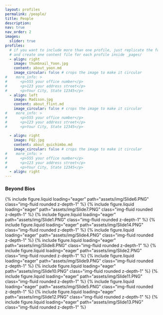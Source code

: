 ```yaml
---
layout: profiles
permalink: /people/
title: People
description: 
nav: true
nav_order: 2
images:
  slider: true
profiles:
  # if you want to include more than one profile, just replicate the following block
  # and create one content file for each profile inside _pages/
  - align: right
    image: thumbnail_Yoon.jpg
    content: about_yoon.md
    image_circular: false # crops the image to make it circular
#    more_info: >
#      <p>555 your office number</p>
#      <p>123 your address street</p>
#      <p>Your City, State 12345</p>
  - align: left
    image: Madison.jpg
    content: about_flint.md
    image_circular: false # crops the image to make it circular
#    more_info: >
#      <p>555 your office number</p>
#      <p>123 your address street</p>
#      <p>Your City, State 12345</p>
 
  - align: right
    image: FQ2.jpg
    content: about_quichimbo.md
    image_circular: false # crops the image to make it circular
#    more_info: >
#      <p>555 your office number</p>
#      <p>123 your address street</p>
#      <p>Your City, State 12345</p>
  - align: right
---
```

### Beyond Bios

<swiper-container keyboard="true" navigation="true" pagination="true" pagination-clickable="true" pagination-dynamic-bullets="true" rewind="true">
  <swiper-slide>{% include figure.liquid loading="eager" path="assets/img/Slide6.PNG" class="img-fluid rounded z-depth-1" %}</swiper-slide>
  <swiper-slide>{% include figure.liquid loading="eager" path="assets/img/Slide7.PNG" class="img-fluid rounded z-depth-1" %}</swiper-slide>
  <swiper-slide>{% include figure.liquid loading="eager" path="assets/img/Slide1.PNG" class="img-fluid rounded z-depth-1" %}</swiper-slide>
  <swiper-slide>{% include figure.liquid loading="eager" path="assets/img/Slide14.PNG" class="img-fluid rounded z-depth-1" %}</swiper-slide>
  <swiper-slide>{% include figure.liquid loading="eager" path="assets/img/Slide4.PNG" class="img-fluid rounded z-depth-1" %}</swiper-slide>
  <swiper-slide>{% include figure.liquid loading="eager" path="assets/img/Slide8.PNG" class="img-fluid rounded z-depth-1" %}</swiper-slide>
  <swiper-slide>{% include figure.liquid loading="eager" path="assets/img/Slide2.PNG" class="img-fluid rounded z-depth-1" %}</swiper-slide>
  <swiper-slide>{% include figure.liquid loading="eager" path="assets/img/Slide9.PNG" class="img-fluid rounded z-depth-1" %}</swiper-slide>
  <swiper-slide>{% include figure.liquid loading="eager" path="assets/img/Slide10.PNG" class="img-fluid rounded z-depth-1" %}</swiper-slide>
  <swiper-slide>{% include figure.liquid loading="eager" path="assets/img/Slide11.PNG" class="img-fluid rounded z-depth-1" %}</swiper-slide>
  <swiper-slide>{% include figure.liquid loading="eager" path="assets/img/Slide5.PNG" class="img-fluid rounded z-depth-1" %}</swiper-slide>
  <swiper-slide>{% include figure.liquid loading="eager" path="assets/img/Slide12.PNG" class="img-fluid rounded z-depth-1" %}</swiper-slide>
  <swiper-slide>{% include figure.liquid loading="eager" path="assets/img/Slide13.PNG" class="img-fluid rounded z-depth-1" %}</swiper-slide>
</swiper-container>


